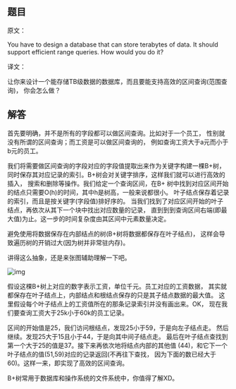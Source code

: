 ## 题目

原文：

You have to design a database that can store terabytes of data. It should support efficient range queries. How would you do it?

译文：

让你来设计一个能存储TB级数据的数据库，而且要能支持高效的区间查询(范围查询)， 你会怎么做？

## 解答

首先要明确，并不是所有的字段都可以做区间查询。比如对于一个员工， 性别就没有所谓的区间查询；而工资是可以做区间查询的， 例如查询工资大于a元而小于b元的员工。

我们将需要做区间查询的字段对应的字段值提取出来作为关键字构建一棵B+树， 同时保存其对应记录的索引。B+树会对关键字排序，这样我们就可以进行高效的插入， 搜索和删除等操作。我们给定一个查询区间，在B+ 树中找到对应区间开始的结点只需要O(h)的时间，其中h是树高，一般来说都很小。 叶子结点保存着记录的索引，而且是按关键字(字段值)排好序的。 当我们找到了对应区间开始的叶子结点，再依次从其下一个块中找出对应数量的记录， 直到到到查询区间右端(即最大值)为止。这一步的时间复杂度由其区间中元素数量决定。

避免使用将数据保存在内部结点的树(B+树将数据都保存在叶子结点)， 这样会导致遍历树的开销过大(因为树并非常驻内存)。

讲得这么抽象，还是来张图辅助理解一下吧。

![img](http://www.hawstein.com/assets/img/2013/2/2/B+tree.png)

假设这棵B+树上对应的数字表示工资，单位千元。员工对应的工资数据， 其实就都保存在叶子结点上，内部结点和根结点保存的只是其子结点数据的最大值。 这里假设每个叶子结点上的工资值所在的那条记录索引并没有画出来。OK， 现在我们要查询工资大于25k小于60k的员工记录。

区间的开始值是25，我们访问根结点，发现25小于59，于是向左子结点走。 然后继续。发现25大于15且小于44，于是向其中间子结点走。 最后在叶子结点查找到第一个大于25的值是37。接下来再依次地将结点内部的其他值 (44)，和它下一个叶子结点的值(51,59)对应的记录返回(不再往下查找， 因为下面的数已经大于60)。这样一来，即实现了高效的区间查询。

B+树常用于数据库和操作系统的文件系统中，你值得了解XD。